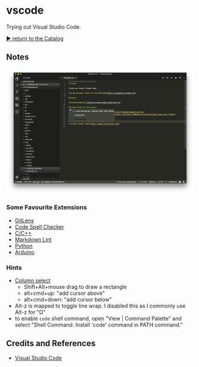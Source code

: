 # vscode

Trying out Visual Studio Code.

[:arrow_forward: return to the Catalog](https://codingkata.tardate.com)

## Notes

![vscode-example](./assets/vscode-example.png?raw=true)

### Some Favourite Extensions

* [GitLens](https://marketplace.visualstudio.com/items?itemName=eamodio.gitlens)
* [Code Spell Checker](https://marketplace.visualstudio.com/items?itemName=streetsidesoftware.code-spell-checker)
* [C/C++](https://marketplace.visualstudio.com/items?itemName=ms-vscode.cpptools)
* [Markdown Lint](https://marketplace.visualstudio.com/items?itemName=DavidAnson.vscode-markdownlint)
* [Python](https://marketplace.visualstudio.com/items?itemName=ms-python.python)
* [Arduino](https://marketplace.visualstudio.com/items?itemName=vsciot-vscode.vscode-arduino)

### Hints

* [Column select](https://github.com/Microsoft/vscode/issues/4092)
  * Shift+Alt+mouse drag to draw a rectangle
  * alt+cmd+up: "add cursor above"
  * alt+cmd+down: "add cursor below"
* Alt-z is mapped to toggle line wrap. I disabled this as I commonly use Alt-z for "Ω"
* to enable `code` shell command, open "View | Command Palette" and select "Shell Command: Install 'code' command in PATH command."

## Credits and References

* [Visual Studio Code](https://code.visualstudio.com/)
